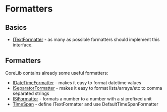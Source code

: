﻿# Formatters

## Basics

* [ITextFormatter<T>](./Formatters/ITextFormatter.md) - as many as possible formatters should implement this interface.

## Formatters

CoreLib contains already some useful formatters:

* [IDateTimeFormatter](./Formatters/DateTimeFormatter.md) - makes it easy to format datetime values
* [ISeparatorFormatter](./Formatters/SeparatorFormatter.md) - makes it easy to format lists/arrays/etc to comma separated strings
* [ISiFormatter](./Formatters/SiFormatter.md) - formats a number to a number with a si prefixed unit
* [TimeSpan](./Formatters/TimeSpanFormatter.md) -  define ITextFormatter<Timespan>  and use DefaultTimeSpanFormatter




